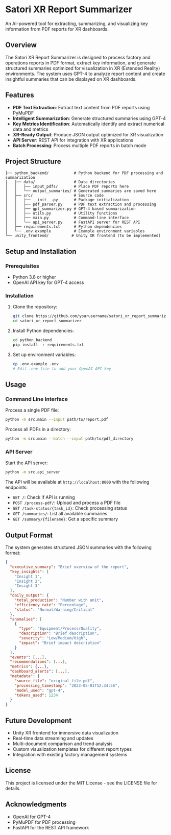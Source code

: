 # Satori XR Report Summarizer

An AI-powered tool for extracting, summarizing, and visualizing key information from PDF reports for XR dashboards.

## Overview

The Satori XR Report Summarizer is designed to process factory and operations reports in PDF format, extract key information, and generate structured summaries optimized for visualization in XR (Extended Reality) environments. The system uses GPT-4 to analyze report content and create insightful summaries that can be displayed on XR dashboards.

## Features

- **PDF Text Extraction**: Extract text content from PDF reports using PyMuPDF
- **Intelligent Summarization**: Generate structured summaries using GPT-4
- **Key Metrics Identification**: Automatically identify and extract numerical data and metrics
- **XR-Ready Output**: Produce JSON output optimized for XR visualization
- **API Server**: REST API for integration with XR applications
- **Batch Processing**: Process multiple PDF reports in batch mode

## Project Structure

```
├── python_backend/           # Python backend for PDF processing and summarization
│   ├── data/                 # Data directories
│   │   ├── input_pdfs/       # Place PDF reports here
│   │   └── output_summaries/ # Generated summaries are saved here
│   ├── src/                  # Source code
│   │   ├── __init__.py       # Package initialization
│   │   ├── pdf_parser.py     # PDF text extraction and processing
│   │   ├── gpt_summarizer.py # GPT-4 based summarization
│   │   ├── utils.py          # Utility functions
│   │   ├── main.py           # Command-line interface
│   │   └── api_server.py     # FastAPI server for REST API
│   ├── requirements.txt      # Python dependencies
│   └── .env.example          # Example environment variables
└── unity_frontend/          # Unity XR frontend (to be implemented)
```

## Setup and Installation

### Prerequisites

- Python 3.8 or higher
- OpenAI API key for GPT-4 access

### Installation

1. Clone the repository:
   ```bash
   git clone https://github.com/yourusername/satori_xr_report_summarizer.git
   cd satori_xr_report_summarizer
   ```

2. Install Python dependencies:
   ```bash
   cd python_backend
   pip install -r requirements.txt
   ```

3. Set up environment variables:
   ```bash
   cp .env.example .env
   # Edit .env file to add your OpenAI API key
   ```

## Usage

### Command Line Interface

Process a single PDF file:
```bash
python -m src.main --input path/to/report.pdf
```

Process all PDFs in a directory:
```bash
python -m src.main --batch --input path/to/pdf_directory
```

### API Server

Start the API server:
```bash
python -m src.api_server
```

The API will be available at `http://localhost:8000` with the following endpoints:

- `GET /`: Check if API is running
- `POST /process-pdf/`: Upload and process a PDF file
- `GET /task-status/{task_id}`: Check processing status
- `GET /summaries/`: List all available summaries
- `GET /summary/{filename}`: Get a specific summary

## Output Format

The system generates structured JSON summaries with the following format:

```json
{
  "executive_summary": "Brief overview of the report",
  "key_insights": [
    "Insight 1",
    "Insight 2",
    "Insight 3"
  ],
  "daily_output": {
    "total_production": "Number with unit",
    "efficiency_rate": "Percentage",
    "status": "Normal/Warning/Critical"
  },
  "anomalies": [
    {
      "type": "Equipment/Process/Quality",
      "description": "Brief description",
      "severity": "Low/Medium/High",
      "impact": "Brief impact description"
    }
  ],
  "events": [...],
  "recommendations": [...],
  "metrics": {...},
  "dashboard_alerts": [...],
  "metadata": {
    "source_file": "original_file.pdf",
    "processing_timestamp": "2023-05-01T12:34:56",
    "model_used": "gpt-4",
    "tokens_used": 1234
  }
}
```

## Future Development

- Unity XR frontend for immersive data visualization
- Real-time data streaming and updates
- Multi-document comparison and trend analysis
- Custom visualization templates for different report types
- Integration with existing factory management systems

## License

This project is licensed under the MIT License - see the LICENSE file for details.

## Acknowledgments

- OpenAI for GPT-4
- PyMuPDF for PDF processing
- FastAPI for the REST API framework